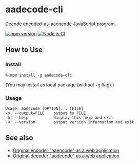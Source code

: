 # aadecode-cli
Decode encoded-as-aaencode JavaScript program.

[![npm version](https://badge.fury.io/js/aadecode-cli.svg)](https://badge.fury.io/js/aadecode-cli)
[![Node.js CI](https://github.com/cat-in-136/aadecode-cli/workflows/Node.js%20CI/badge.svg)](https://github.com/cat-in-136/aadecode-cli/actions)

## How to Use

### Install
```
% npm install -g aadecode-cli
```

(You may install as local package (without `-g` flag).)

### Usage
```
Usage: aadecode [OPTION]... [FILE]
-o, --output=FILE    output to FILE
-h, --help           display this help and exit
-v, --version        output version information and exit
```

## See also

 * [Original encoder "aaencode" as a web application](http://utf-8.jp/public/aaencode.html)
 * [Original decoder "aadecode" as a web application](https://cat-in-136.github.io/2010/12/aadecode-decode-encoded-as-aaencode.html)
